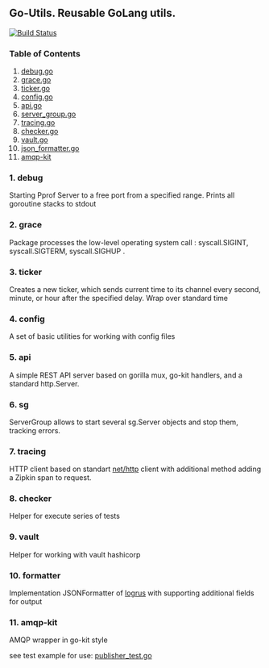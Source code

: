 ## Go-Utils. Reusable GoLang utils.

[![Build Status](https://travis-ci.org/space307/go-utils.svg?branch=master)](https://travis-ci.org/space307/go-utils)

### Table of Contents
1. [debug.go](#debug)
2. [grace.go](#grace)
3. [ticker.go](#ticker)
4. [config.go](#config)
5. [api.go](#api)
6. [server_group.go](#sg)
7. [tracing.go](#tracing)
8. [checker.go](#checker)
9. [vault.go](#vault)
10. [json_formatter.go](#formatter)
11. [amqp-kit](#amqp-kit)

<a name="debug" />

### 1. debug

Starting Pprof Server to a free port from a specified range.  Prints all goroutine stacks to stdout

<a name="grace" />

### 2. grace

Package processes the low-level operating system call : syscall.SIGINT, syscall.SIGTERM, syscall.SIGHUP .

<a name="ticker" />

### 3. ticker

Creates a new ticker, which sends current time to its channel every second, minute, or hour after the specified delay.
Wrap over standard time

<a name="config" />

### 4. config

A set of basic utilities for working with config files

<a name="api" />

### 5. api

A simple REST API server based on gorilla mux, go-kit handlers, and a standard http.Server.

<a name="sg" />

### 6. sg

ServerGroup allows to start several sg.Server objects and stop them, tracking errors.

<a name="tracing" />

### 7. tracing

HTTP client based on standart [net/http](https://golang.org/pkg/net/http/) client with additional method adding a Zipkin span to request.

<a name="checker" />

### 8. checker

Helper for execute series of tests

<a name="vault" />

### 9. vault

Helper for working with vault hashicorp

<a name="formatter" />

### 10. formatter

Implementation JSONFormatter of [logrus](https://github.com/sirupsen/logrus) with supporting additional fields for output

<a name="amqp-kit" />

### 11. amqp-kit

AMQP wrapper in go-kit style

see test example for use: [publisher_test.go](https://github.com/space307/go-utils/blob/master/amqp-kit/publisher_test.go)
